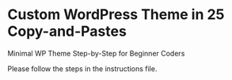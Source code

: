 # Custom WordPress Theme in 25 Copy-and-Pastes
 Minimal WP Theme Step-by-Step for Beginner Coders

Please follow the steps in the instructions file.
